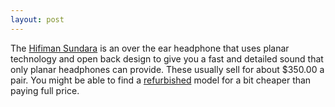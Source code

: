 ```yaml
---
layout: post
---
```


The [Hifiman Sundara](https://amzn.to/3f0FWJn) is an over the ear headphone that uses planar technology and open back design to give you a fast and detailed sound that only planar headphones can provide. These usually sell for about $350.00 a pair. You might be able to find a [refurbished](https://amzn.to/3f0FWJn) model for a bit cheaper than paying full price.